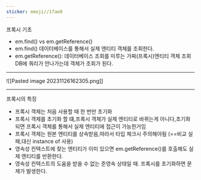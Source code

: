 ```yaml
---
sticker: emoji//1fae0
---
```

프록시 기초
- em.find() vs em.getReference()
- em.find() 데이터베이스를 통해서 실제 엔티티 객체를 조회한다.
- em.getReference(): 데이터베이스 조회를 미루는 가짜(프록시)엔티티 객체 조회
DB에 쿼리가 안나가는데 객체가 조회가 된다.

---

![[Pasted image 20231126162305.png]]

---

프록시의 특징

- 프록시 객체는 처음 사용할 때 한 번만 초기화
- 프록시 객체를 초기화 할 떄,프록시 객체가 실제 엔티티로 바뀌는게 아니다,초기화 되면 프록시 객체를 통해서 실제 엔티티에 접근이 가능한거임
- 프록시 객체는 원본 엔티티를 상속받음,따라서 타입 체크시 주의해야됨 (==비교 실패,대신 instance of 사용)
- 영속성 컨텍스트에 찾는 엔티티가 이미 있으면 em.getReference()를 호출해도 실제 엔티티를 반환한다.
- 영속성 컨텍스트의 도움을 받을 수 없는 준영속 상태일 때. 프록시를 초기화하면 문제가 발생한다.


